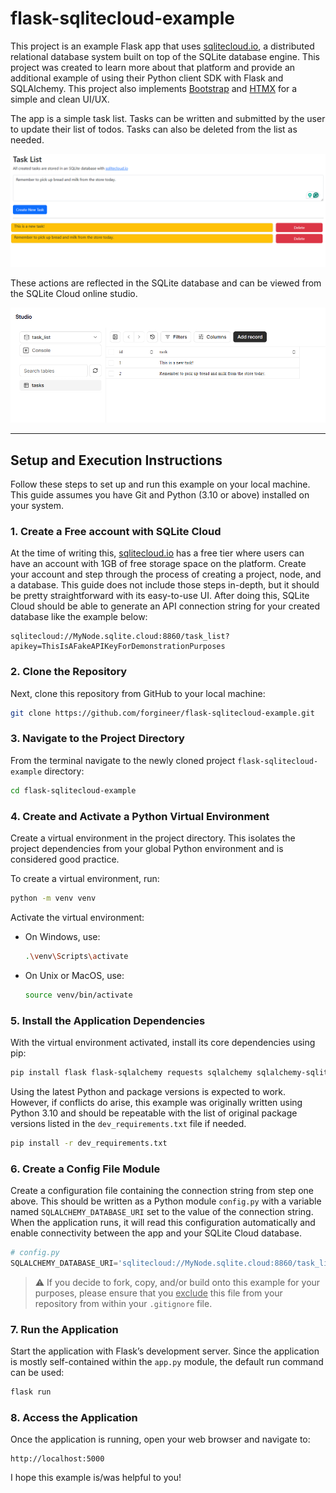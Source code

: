 # flask-sqlitecloud-example
This project is an example Flask app that uses [sqlitecloud.io](https://sqlitecloud.io/), a distributed relational database system built on top of the SQLite database engine. This project was created to learn more about that platform and provide an additional example of using their Python client SDK with Flask and SQLAlchemy. This project also implements [Bootstrap](https://getbootstrap.com/) and [HTMX](https://htmx.org/) for a simple and clean UI/UX.

The app is a simple task list. Tasks can be written and submitted by the user to update their list of todos. Tasks can also be deleted from the list as needed.

![Task List App](images/app.png)

These actions are reflected in the SQLite database and can be viewed from the SQLite Cloud online studio.

![SQLiteCloud Studio View](images/sqlitecloud-studio.png)

---

## Setup and Execution Instructions

Follow these steps to set up and run this example on your local machine. This guide assumes you have Git and Python (3.10 or above) installed on your system.

### 1. Create a Free account with SQLite Cloud

At the time of writing this, [sqlitecloud.io](https://sqlitecloud.io/) has a free tier where users can have an account with 1GB of free storage space on the platform. Create your account and step through the process of creating a project, node, and a database. This guide does not include those steps in-depth, but it should be pretty straightforward with its easy-to-use UI. After doing this, SQLite Cloud should be able to generate an API connection string for your created database like the example below:

```commandline
sqlitecloud://MyNode.sqlite.cloud:8860/task_list?apikey=ThisIsAFakeAPIKeyForDemonstrationPurposes
```

### 2. Clone the Repository

Next, clone this repository from GitHub to your local machine:

```bash
git clone https://github.com/forgineer/flask-sqlitecloud-example.git
```

### 3. Navigate to the Project Directory

From the terminal navigate to the newly cloned project `flask-sqlitecloud-example` directory:

```bash
cd flask-sqlitecloud-example
```

### 4. Create and Activate a Python Virtual Environment

Create a virtual environment in the project directory. This isolates the project dependencies from your global Python environment and is considered good practice.

To create a virtual environment, run:

```bash
python -m venv venv
```

Activate the virtual environment:

- On Windows, use:

  ```bash
  .\venv\Scripts\activate
  ```

- On Unix or MacOS, use:

  ```bash
  source venv/bin/activate
  ```

### 5. Install the Application Dependencies

With the virtual environment activated, install its core dependencies using pip:

```bash
pip install flask flask-sqlalchemy requests sqlalchemy sqlalchemy-sqlitecloud sqlitecloud
```

Using the latest Python and package versions is expected to work. However, if conflicts do arise, this example was originally written using Python 3.10 and should be repeatable with the list of original package versions listed in the `dev_requirements.txt` file if needed.

```bash
pip install -r dev_requirements.txt
```

### 6. Create a Config File Module

Create a configuration file containing the connection string from step one above. This should be written as a Python module `config.py` with a variable named `SQLALCHEMY_DATABASE_URI` set to the value of the connection string. When the application runs, it will read this configuration automatically and enable connectivity between the app and your SQLite Cloud database.

```python
# config.py
SQLALCHEMY_DATABASE_URI='sqlitecloud://MyNode.sqlite.cloud:8860/task_list?apikey=ThisIsAFakeAPIKeyForDemonstrationPurposes'
```

> :warning: If you decide to fork, copy, and/or build onto this example for your purposes, please ensure that you <u>exclude</u> this file from your repository from within your `.gitignore` file.

### 7. Run the Application

Start the application with Flask’s development server. Since the application is mostly self-contained within the `app.py` module, the default run command can be used:

```bash
flask run
```

### 8. Access the Application

Once the application is running, open your web browser and navigate to:

```
http://localhost:5000
```

I hope this example is/was helpful to you!